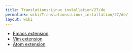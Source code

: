 ```yaml
---
title: Translations:Linux installation/27/de
permalink: wiki/Translations:Linux_installation/27/de/
layout: wiki
---
```


-   [Emacs extension](https://github.com/supercollider/scel)
-   [Vim extension](https://github.com/supercollider/scvim)
-   [Atom extension](https://github.com/crucialfelix/atom-supercollider)

